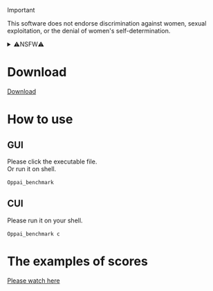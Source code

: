 > [!IMPORTANT]
> This software does not endorse discrimination against women, sexual exploitation, or the denial of women's self-determination.
<details>
<summary>⚠️NSFW⚠️</summary>
  
# Oppai Benchmark

  ![Oppai](https://github.com/PenguinCabinet/Oppai_benchmark/raw/master/explanation/Oppai.gif)


This runs a benchmark on your computer by calculating integral of the function of shakeing Oppai(boobs)!  
If your computer is high spec,Oppai Purun Purun(The boobs is shakeing smoothy)!!!  
[The Oppai function of this is made in Nagoya University](https://www.desmos.com/calculator/i05puaquwh)   
People that would like to use on ARM or CUI only, Please use [Universal Edition](https://github.com/PenguinCabinet/Oppai_benchmark_universal_edition/).

</details>

# Download
[Download](https://github.com/PenguinCabinet/Oppai_benchmark/releases/latest)

# How to use

## GUI
Please click the executable file.\
Or run it on shell.
```shell
Oppai_benchmark
```

## CUI
Please run it on your shell.
```shell
Oppai_benchmark c
```


# The examples of scores

[Please watch here](https://github.com/PenguinCabinet/Oppai_benchmark?tab=readme-ov-file#%E6%80%A7%E8%83%BD%E3%81%AE%E5%8F%82%E8%80%83%E5%80%A4)

